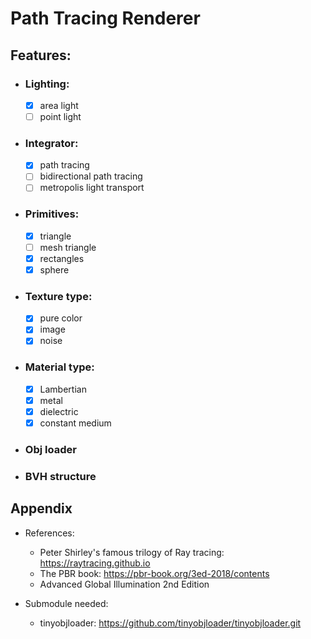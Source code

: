 # Path Tracing Renderer

## Features:
* ### Lighting: 
  * [x] area light
  * [ ] point light
* ### Integrator:
  * [x] path tracing
  * [ ] bidirectional path tracing
  * [ ] metropolis light transport
* ### Primitives: 
  * [x] triangle
  * [ ] mesh triangle
  * [x] rectangles
  * [x] sphere
* ### Texture type:
  * [x] pure color
  * [x] image
  * [x] noise
* ### Material type:
  * [x] Lambertian
  * [x] metal
  * [x] dielectric
  * [x] constant medium
* ### Obj loader
* ### BVH structure

## Appendix
* References:
    * Peter Shirley's famous trilogy of Ray tracing: https://raytracing.github.io
    * The PBR book: https://pbr-book.org/3ed-2018/contents
    * Advanced Global Illumination 2nd Edition

* Submodule needed: 
    * tinyobjloader: https://github.com/tinyobjloader/tinyobjloader.git